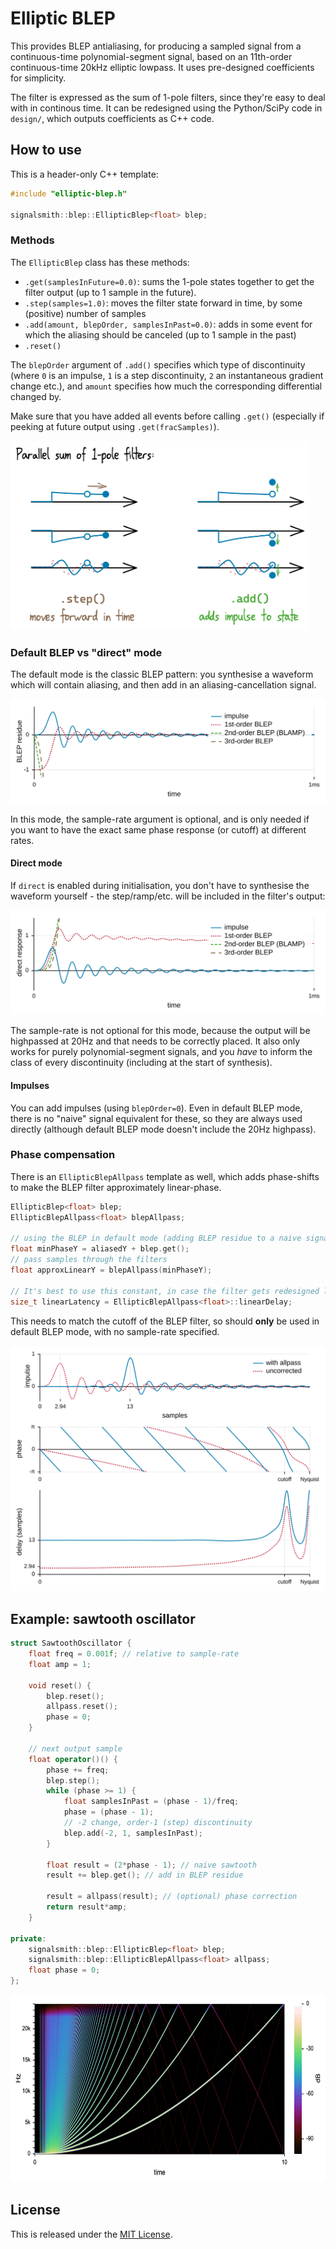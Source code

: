 # Elliptic BLEP

This provides BLEP antialiasing, for producing a sampled signal from a continuous-time polynomial-segment signal, based on an 11th-order continuous-time 20kHz elliptic lowpass.  It uses pre-designed coefficients for simplicity.

The filter is expressed as the sum of 1-pole filters, since they're easy to deal with in continous time.  It can be redesigned using the Python/SciPy code in `design/`, which outputs coefficients as C++ code.

## How to use

This is a header-only C++ template:

```cpp
#include "elliptic-blep.h"

signalsmith::blep::EllipticBlep<float> blep;
```

### Methods

The `EllipticBlep` class has these methods:

* `.get(samplesInFuture=0.0)`: sums the 1-pole states together to get the filter output (up to 1 sample in the future).
* `.step(samples=1.0)`: moves the filter state forward in time, by some (positive) number of samples
* `.add(amount, blepOrder, samplesInPast=0.0)`: adds in some event for which the aliasing should be canceled (up to 1 sample in the past)
* `.reset()`

The `blepOrder` argument of `.add()` specifies which type of discontinuity (where `0` is an impulse, `1` is a step discontinuity, `2` an instantaneous gradient change etc.), and `amount` specifies how much the corresponding differential changed by.

Make sure that you have added all events before calling `.get()` (especially if peeking at future output using `.get(fracSamples)`).

<img src="doc/step-add.png" width="478" style="max-width: 100%">

### Default BLEP vs "direct" mode

The default mode is the classic BLEP pattern: you synthesise a waveform which will contain aliasing, and then add in an aliasing-cancellation signal.

![impulse response for default BLEP mode](doc/double-residue-impulse-top.svg)

In this mode, the sample-rate argument is optional, and is only needed if you want to have the exact same phase response (or cutoff) at different rates.

#### Direct mode

If `direct` is enabled during initialisation, you don't have to synthesise the waveform yourself - the step/ramp/etc. will be included in the filter's output:

![impulse response for direct mode](doc/double-direct-impulse-top.svg)

The sample-rate is not optional for this mode, because the output will be highpassed at 20Hz and that needs to be correctly placed.  It also only works for purely polynomial-segment signals, and you *have* to inform the class of every discontinuity (including at the start of synthesis).

#### Impulses

You can add impulses (using `blepOrder=0`).  Even in default BLEP mode, there is no "naive" signal equivalent for these, so they are always used directly (although default BLEP mode doesn't include the 20Hz highpass).

### Phase compensation

There is an `EllipticBlepAllpass` template as well, which adds phase-shifts to make the BLEP filter approximately linear-phase.

```cpp
EllipticBlep<float> blep;
EllipticBlepAllpass<float> blepAllpass;

// using the BLEP in default mode (adding BLEP residue to a naive signal)
float minPhaseY = aliasedY + blep.get();
// pass samples through the filters
float approxLinearY = blepAllpass(minPhaseY);

// It's best to use this constant, in case the filter gets redesigned later
size_t linearLatency = EllipticBlepAllpass<float>::linearDelay;
```

This needs to match the cutoff of the BLEP filter, so should **only** be used in default BLEP mode, with no sample-rate specified.

![diagram of the min-phase and approximately-linear-phase impulse and phase responses](doc/double-phase.svg)

## Example: sawtooth oscillator

```cpp
struct SawtoothOscillator {
	float freq = 0.001f; // relative to sample-rate
	float amp = 1;
	
	void reset() {
		blep.reset();
		allpass.reset();
		phase = 0;
	}
	
	// next output sample
	float operator()() {
		phase += freq;
		blep.step();
		while (phase >= 1) {
			float samplesInPast = (phase - 1)/freq;
			phase = (phase - 1);
			// -2 change, order-1 (step) discontinuity
			blep.add(-2, 1, samplesInPast);
		}

		float result = (2*phase - 1); // naive sawtooth
		result += blep.get(); // add in BLEP residue

		result = allpass(result); // (optional) phase correction
		return result*amp;
	}

private:
	signalsmith::blep::EllipticBlep<float> blep;
	signalsmith::blep::EllipticBlepAllpass<float> allpass;
	float phase = 0;
};
```

<img src="doc/saw-spectrogram.png" width="631" height="300" style="max-width: 100%">

## License

This is released under the [MIT License](LICENSE.txt).
